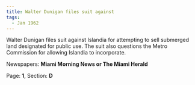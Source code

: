 ```yaml
---  
title: Walter Dunigan files suit against  
tags:  
  - Jan 1962  
---  
```

  
Walter Dunigan files suit against Islandia for attempting to sell submerged land designated for public use. The suit also questions the Metro Commission for allowing Islandia to incorporate.  
  
Newspapers: **Miami Morning News or The Miami Herald**  
  
Page: **1**, Section: **D** 
